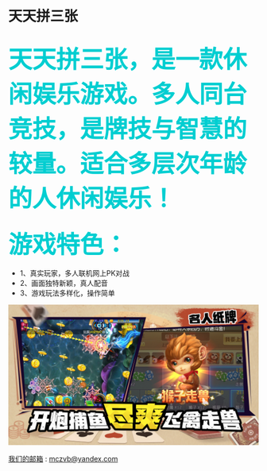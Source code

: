 # 天天拼三张

##  <font color=#00CED1	 size=18 face="微软雅黑">天天拼三张，是一款休闲娱乐游戏。多人同台竞技，是牌技与智慧的较量。适合多层次年龄的人休闲娱乐！</font>  ##

### <font color=#00CED1	 size=18 face="微软雅黑">游戏特色：</font> ###
* 1、真实玩家，多人联机网上PK对战
* 2、画面独特新颖，真人配音
* 3、游戏玩法多样化，操作简单

![image](https://github.com/yay604882/mingrenzhipai/blob/master/111.jpg)





[我们的邮箱](mczvb@yandex.com) : [mczvb@yandex.com](mczvb@yandex.com)
